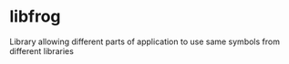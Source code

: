 # libfrog
Library allowing different parts of application to use same symbols from different libraries
